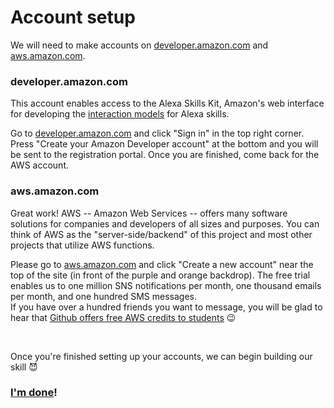 # Account setup
<p>We will need to make accounts on <a href="http://developer.amazon.com">developer.amazon.com</a> and
  <a href="http://www.aws.amazon.com">aws.amazon.com</a>.
</p>

### developer.amazon.com

<p>
This account enables access to the Alexa Skills Kit, Amazon's web interface for developing the <a href="http://developer.amazon.com/docs/alexa-voice-service/interaction-model.html">interaction models</a> for Alexa skills.
</p>

<p>
Go to <a href="http://developer.amazon.com">developer.amazon.com</a> and click "Sign in" in the top right corner.
Press "Create your Amazon Developer account" at the bottom and you will be sent to the registration portal. Once you are finished, come back for the AWS account.
</p>

### aws.amazon.com

<p>
Great work! AWS -- Amazon Web Services -- offers many software solutions for companies and developers of all sizes and purposes. You can think of AWS as the "server-side/backend" of this project and most other projects that utilize AWS functions.
</p>
 <p>Please go to <a href="http://www.aws.amazon.com/free/">aws.amazon.com</a> and click "Create a new account" near the top of the site (in front of the purple and orange backdrop). The free trial enables us to one million SNS notifications per month, one thousand emails per month, and one hundred SMS messages.
  <br> If you have over a hundred friends you want to message, you will be glad to hear that <a href="https://education.github.com/pack">Github offers free AWS credits to students</a> 😉
</p>

<br>

<p>
  Once you're finished setting up your accounts, we can begin building our skill 😈
</p>

### <a href="https://github.com/mrvivacious/AWS_Lambda_and_SNS/blob/master/page1.md">I'm done</a>!
